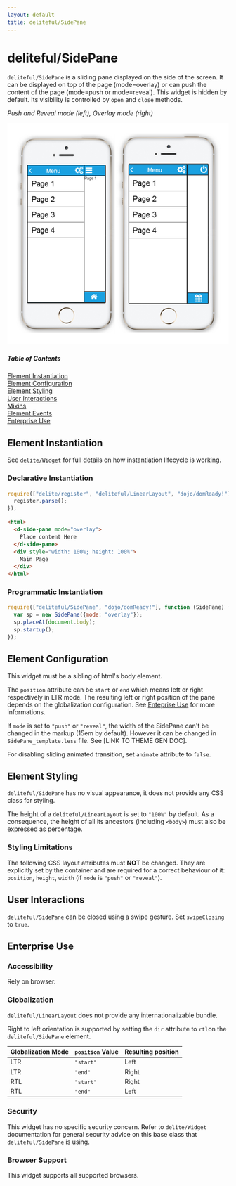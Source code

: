 ```yaml
---
layout: default
title: deliteful/SidePane
---
```


# deliteful/SidePane

`deliteful/SidePane` is a sliding pane displayed on the side of the screen. It can be displayed on top of the page (mode=overlay) or can push the content of the page (mode=push or mode=reveal). This widget is hidden by default. Its visibility is controlled by `open` and `close` methods.

*Push and Reveal mode (left), Overlay mode (right)*

![SidePane Example](images/SidePane.png)

##### Table of Contents
[Element Instantiation](#instantiation)  
[Element Configuration](#configuration)  
[Element Styling](#styling)  
[User Interactions](#interactions)  
[Mixins](#mixins)  
[Element Events](#events)  
[Enterprise Use](#enterprise)  

<a name="instantiation"></a>
## Element Instantiation

See [`delite/Widget`](/delite/docs/Widget) for full details on how instantiation lifecycle is working.

### Declarative Instantiation

```js
require(["delite/register", "deliteful/LinearLayout", "dojo/domReady!"], function (register) {
  register.parse();
});
```

```html
<html>
  <d-side-pane mode="overlay">
    Place content Here
  </d-side-pane>
  <div style="width: 100%; height: 100%">
    Main Page
  </div>
</html>
```

### Programmatic Instantiation

```js
require(["deliteful/SidePane", "dojo/domReady!"], function (SidePane) {
  var sp = new SidePane({mode: "overlay"});
  sp.placeAt(document.body);
  sp.startup();
});
```


## Element Configuration

This widget must be a sibling of html's body element.

The `position` attribute can be `start` or `end` which means left or right respectively in LTR mode. The resulting left or right position of the pane depends on the globalization configuration. See [Enteprise Use](#enterprise) for more informations.

If `mode` is set to `"push"` or `"reveal"`, the width of the SidePane can't be changed in the markup (15em by default). However it can be changed in `SidePane_template.less` file. See [LINK TO THEME GEN DOC].

For disabling sliding animated transition, set `animate` attribute to `false`.

<a name="styling"></a>
## Element Styling

`deliteful/SidePane` has no visual appearance, it does not provide any CSS class for styling.

The height of a `deliteful/LinearLayout` is set to `"100%"` by default. As a consequence, the height of all its ancestors (including `<body>`) must also be expressed as percentage.

### Styling Limitations

The following CSS layout attributes must **NOT** be changed. They are explicitly set by the container and are required for a correct behaviour of it: `position`, `height`, `width` (if `mode` is `"push"` or `"reveal"`).

<a name="interactions"></a>
## User Interactions

`deliteful/SidePane` can be closed using a swipe gesture. Set `swipeClosing` to `true`.

<a name="enterprise"></a>
## Enterprise Use

### Accessibility

Rely on browser.

### Globalization

`deliteful/LinearLayout` does not provide any internationalizable bundle.

Right to left orientation is supported by setting the `dir` attribute to `rtl`on the `deliteful/SidePane` element.


| Globalization Mode | `position` Value | Resulting position |
| ------------------ | ---------------- | ------------------ |
| LTR | `"start"` | Left |
| LTR | `"end"` | Right |
| RTL | `"start"` | Right |
| RTL | `"end"` | Left |


### Security

This widget has no specific security concern. Refer to `delite/Widget` documentation for general security advice on this base class that `deliteful/SidePane` is using.

### Browser Support

This widget supports all supported browsers.


